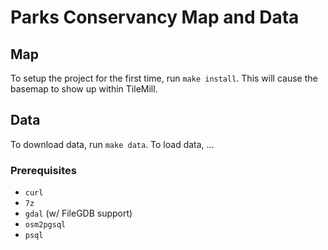 # Parks Conservancy Map and Data

## Map

To setup the project for the first time, run `make install`. This will cause
the basemap to show up within TileMill.

## Data

To download data, run `make data`. To load data, ...

### Prerequisites

* `curl`
* `7z`
* `gdal` (w/ FileGDB support)
* `osm2pgsql`
* `psql`
